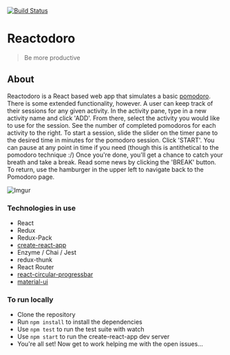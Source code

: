 [![Build Status](https://travis-ci.org/bryantee/reactodoro.svg?branch=develop)](https://travis-ci.org/bryantee/reactodoro)

# Reactodoro

> Be more productive

## About
Reactodoro is a React based web app that simulates a basic [pomodoro](https://en.wikipedia.org/wiki/Pomodoro_Technique). There is some extended functionality, however. A user can keep track of their sessions for any given activity. In the activity pane, type in a new activity name and click 'ADD'. From there, select the activity you would like to use for the session. See the number of completed pomodoros for each activity to the right. To start a session, slide the slider on the timer pane to the desired time in minutes for the pomodoro session. Click 'START'. You can pause at any point in time if you need (though this is antithetical to the pomodoro technique :/) Once you're done, you'll get a chance to catch your breath and take a break. Read some news by clicking the 'BREAK' button. To return, use the hamburger in the upper left to navigate back to the Pomodoro page.

![Imgur](http://i.imgur.com/RSo883T.png)

### Technologies in use
- React
- Redux
- Redux-Pack
- [create-react-app](https://github.com/facebookincubator/create-react-app)
- Enzyme / Chai / Jest
- redux-thunk
- React Router
- [react-circular-progressbar](https://www.npmjs.com/package/react-circular-progressbar)
- [material-ui](https://github.com/callemall/material-ui)

### To run locally
- Clone the repository
- Run `npm install` to install the dependencies
- Use `npm test` to run the test suite with watch
- Use `npm start` to run the create-react-app dev server
- You're all set! Now get to work helping me with the open issues...
